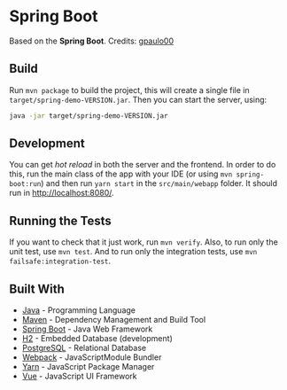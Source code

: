 
# Spring Boot
Based on the **Spring Boot**. Credits: [gpaulo00](https://github.com/gpaulo00)

## Build
Run `mvn package` to build the project, this will create a single file
in `target/spring-demo-VERSION.jar`. Then you can start the server, using:
```bash
java -jar target/spring-demo-VERSION.jar
```

## Development
You can get *hot reload* in both the server and the frontend. In order to
do this, run the main class of the app with your IDE (or using `mvn spring-boot:run`)
and then run `yarn start` in the `src/main/webapp` folder. It should run in <http://localhost:8080/>.

## Running the Tests
If you want to check that it just work, run `mvn verify`.
Also, to run only the unit test, use `mvn test`. And to run only
the integration tests, use  `mvn failsafe:integration-test`.

## Built With
* [Java](https://www.java.com/download/) - Programming Language
* [Maven](https://maven.apache.org/download.cgi) - Dependency Management and Build Tool
* [Spring Boot](https://projects.spring.io/spring-boot/) - Java Web Framework
* [H2](https://www.h2database.com/html/main.html) - Embedded Database (development)
* [PostgreSQL](https://www.postgresql.org/) - Relational Database
* [Webpack](https://webpack.js.org/) - JavaScriptModule Bundler
* [Yarn](https://yarnpkg.com/docs/install) - JavaScript Package Manager
* [Vue](https://vuejs.org) - JavaScript UI Framework